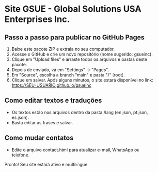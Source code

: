 # Site GSUE - Global Solutions USA Enterprises Inc.

## Passo a passo para publicar no GitHub Pages

1. Baixe este pacote ZIP e extraia no seu computador.
2. Acesse o GitHub e crie um novo repositório (nome sugerido: gsueinc).
3. Clique em "Upload files" e arraste todos os arquivos e pastas deste pacote.
4. Depois de enviado, vá em "Settings" → "Pages".
5. Em "Source", escolha a branch "main" e pasta "/" (root).
6. Clique em salvar. Após alguns minutos, o site estará disponível no link:
   https://SEU-USUARIO.github.io/gsueinc

## Como editar textos e traduções
- Os textos estão nos arquivos dentro da pasta /lang (en.json, pt.json, es.json).
- Basta editar as frases e salvar.

## Como mudar contatos
- Edite o arquivo contact.html para atualizar e-mail, WhatsApp ou telefone.

Pronto! Seu site estará ativo e multilíngue.